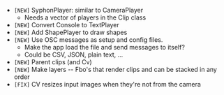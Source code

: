 - `[NEW]`  SyphonPlayer: similar to CameraPlayer
  - Needs a vector of players in the Clip class
- `[NEW]` Convert Console to TextPlayer
- `[NEW]`  Add ShapePlayer to draw shapes
- `[NEW]`  Use OSC messages as setup and config files.
  - Make the app load the file and send messages to itself?
  - Could be CSV, JSON, plain text, ...
- `[NEW]` Parent clips (and Cv)
- `[NEW]` Make layers -- Fbo's that render clips and can be stacked in any order
- `[FIX]` CV resizes input images when they're not from the camera
